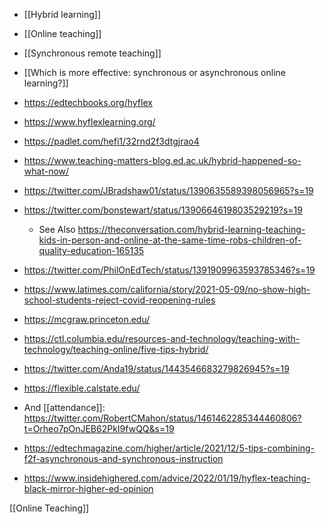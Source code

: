 - [[Hybrid learning]]
- [[Online teaching]]
- [[Synchronous remote teaching]]
- [[Which is more effective: synchronous or asynchronous online learning?]]

- https://edtechbooks.org/hyflex
- https://www.hyflexlearning.org/

- https://padlet.com/hefi1/32rnd2f3dtgjrao4

- https://www.teaching-matters-blog.ed.ac.uk/hybrid-happened-so-what-now/
- https://twitter.com/JBradshaw01/status/1390635589398056965?s=19

- https://twitter.com/bonstewart/status/1390664619803529219?s=19
	-  See Also https://theconversation.com/hybrid-learning-teaching-kids-in-person-and-online-at-the-same-time-robs-children-of-quality-education-165135

- https://twitter.com/PhilOnEdTech/status/1391909963593785346?s=19
- https://www.latimes.com/california/story/2021-05-09/no-show-high-school-students-reject-covid-reopening-rules
- https://mcgraw.princeton.edu/
- https://ctl.columbia.edu/resources-and-technology/teaching-with-technology/teaching-online/five-tips-hybrid/

- https://twitter.com/Anda19/status/1443546683279826945?s=19

- https://flexible.calstate.edu/

- And [[attendance]]: https://twitter.com/RobertCMahon/status/1461462285344460806?t=Orheo7pOnJEB62PkI9fwQQ&s=19

- https://edtechmagazine.com/higher/article/2021/12/5-tips-combining-f2f-asynchronous-and-synchronous-instruction

- https://www.insidehighered.com/advice/2022/01/19/hyflex-teaching-black-mirror-higher-ed-opinion

[[Online Teaching]]
